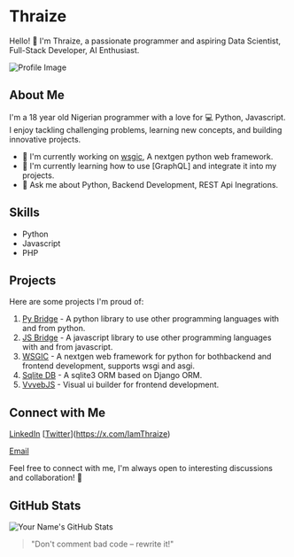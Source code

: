 # Thraize

Hello! 👋 I'm Thraize, a passionate programmer and aspiring Data Scientist, Full-Stack Developer, AI Enthusiast.

![Profile Image](https://avatars.githubusercontent.com/u/90985774?v=4)

## About Me

I'm a 18 year old Nigerian programmer with a love for 💻 Python, Javascript. I enjoy tackling challenging problems, learning new concepts, and building innovative projects.

- 🔭 I'm currently working on [wsgic](https://github.com/7HR4IZ3/wsgic), A nextgen python web framework.
- 🌱 I'm currently learning how to use [GraphQL] and integrate it into my projects.
- 💬 Ask me about Python, Backend Development, REST Api Inegrations.

## Skills

- Python
- Javascript
- PHP

## Projects

Here are some projects I'm proud of:

1. [Py Bridge](https://github.com/7HR4IZ3/py_bridge) - A python library to use other programming languages with and from python.
2. [JS Bridge](https://github.com/7HR4IZ3/js_bridge) - A javascript library to use other programming languages with and from javascript.
3. [WSGIC](https://github.com/7HR4IZ3/wsgic) - A nextgen web framework for python for bothbackend and frontend development, supports wsgi and asgi.
4. [Sqlite DB](https://github.com/7HR4IZ3/Sqlite-DB) - A sqlite3 ORM based on Django ORM.
5. [VvvebJS](https://github.com/7HR4IZ3/vvvebjs-plus) - Visual ui builder for frontend development.

## Connect with Me

[LinkedIn](https://www.linkedin.com/in/alhassan-abdulazeez-ab5a2827a/)
[[Twitter](https://x.com/favicon.ico)](https://x.com/IamThraize)
<!-- [![Personal Website/Blog](Website Icon URL)](Link to Your Website/Blog) -->
[Email](gamerxville@gmail.com)

Feel free to connect with me, I'm always open to interesting discussions and collaboration! 🚀

## GitHub Stats

![Your Name's GitHub Stats](https://github-readme-stats.vercel.app/api?username=7HR4IZ3&show_icons=true&theme=radical)

<!-- Other badges or widgets you want to include -->

<!-- A quote or something personal that reflects your programming philosophy -->

> "Don't comment bad code – rewrite it!"
